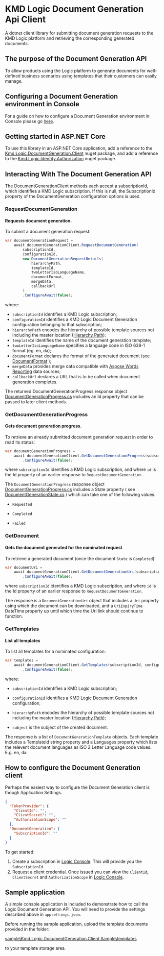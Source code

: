 ﻿# KMD Logic Document Generation Api Client

A dotnet client library for submitting document generation requests to the KMD Logic platform and retrieving the corresponding generated documents.

## The purpose of the Document Generation API

To allow products using the Logic platform to generate documents for well-defined business scenarios using templates that their customers can easily manage.

## Configuring a Document Generation environment in Console

For a guide on how to configure a Document Generation environment in Console please go [here](./docs/Configuration/Configuration.md).


## Getting started in ASP.NET Core

To use this library in an ASP.NET Core application, 
add a reference to the [Kmd.Logic.DocumentGeneration.Client](https://www.nuget.org/packages/Kmd.Logic.DocumentGeneration.Client) nuget package, 
and add a reference to the [Kmd.Logic.Identity.Authorization](https://www.nuget.org/packages/Kmd.Logic.Identity.Authorization) nuget package.

## Interacting With The Document Generation API

The DocumentGenerationClient methods each accept a subscriptionId, which identifies a KMD Logic subscription.  If this is null, the SubscriptionId property of the DocumentGeneration configuration options is used.

### RequestDocumentGeneration

#### Requests document generation.

To submit a document generation request:

```c#
var documentGenerationRequest =
    await documentGenerationClient.RequestDocumentGeneration(
        subscriptionId,
        configurationId,
        new DocumentGenerationRequestDetails(
            hierarchyPath,
            templateId,
            twoLetterIsoLanguageName,
            documentFormat,
            mergeData,
            callbackUrl
        )
        .ConfigureAwait(false);
```

where:

* `subscriptionId` identifies a KMD Logic subscription;
* `configurationId` identifies a KMD Logic Document Generation configuration belonging to that subscription;
* `hierarchyPath` encodes the hierarchy of possible template sources not including the master location ([Hierarchy Path](./docs/HierarchyPath.md));
* `templateId` identifies the name of the document generation template;
* `twoLetterIsoLanguageName` specifies a language code in ISO 639-1 format (eg. en, da);
* `documentFormat` declares the format of the generated document (see [DocumentFormat](./src/Kmd.Logic.DocumentGeneration.Client/Types/DocumentFormat.cs) );
* `mergeData` provides merge data compatible with [Aspose Words Reporting](https://apireference.aspose.com/net/words/aspose.words.reporting/) data sources;
* `callbackUrl` declares a URL that is to be called when document generation completes.

The returned DocumentGenerationProgress response object [DocumentGenerationProgress.cs](./src/Kmd.Logic.DocumentGeneration.Client/ServiceMessages/DocumentGenerationProgress.cs) includes an Id property that can be passed to later client methods.

### GetDocumentGenerationProgress

#### Gets document generation progress.

To retrieve an already submitted document generation request in order to read its status:

```c#
var documentGenerationProgress =
    await documentGenerationClient.GetDocumentGenerationProgress(subscriptionId, id)
        .ConfigureAwait(false);
```

where `subscriptionId` identifies a KMD Logic subscription,
and where `id` is the Id property of an earlier response to `RequestDocumentGeneration`. 

The `DocumentGenerationProgress` response object [DocumentGenerationProgress.cs](./src/Kmd.Logic.DocumentGeneration.Client/ServiceMessages/DocumentGenerationProgress.cs) includes a State property ( see [DocumentGenerationState.cs](./src/Kmd.Logic.DocumentGeneration.Client/Types/DocumentGenerationState.cs) ) which can take one of the following values:

* `Requested`

* `Completed`

* `Failed`


### GetDocument

#### Gets the document generated for the nominated request

To retrieve a generated document (once the document `State` is `Completed`):

```c#
var documentUri =
    await documentGenerationClient.GetDocumentGenerationUri(subscriptionId, id)
        .ConfigureAwait(false);
```

where `subscriptionId` identifies a KMD Logic subscription,
and where `id` is the Id property of an earlier response to `RequestDocumentGeneration`. 

The response is a `DocumentGenerationUri` object that includes a `Uri` property using which the document can be downloaded, and a `UriExpiryTime` DateTime property up until which time the Uri link should continue to function.

### GetTemplates

#### List all templates

To list all templates for a nominated configuration:

```c#
var templates =
    await documentGenerationClient.GetTemplates(subscriptionId, configurationId, hierarchyPath, subject)
        .ConfigureAwait(false);
```

where:

* `subscriptionId` identifies a KMD Logic subscription;

* `configurationId` identifies a KMD Logic Document Generation configuration;

* `hierarchyPath` encodes the hierarchy of possible template sources not including the master location ([Hierarchy Path](./docs/HierarchyPath.md));

* `subject` is the subject of the created document.

The response is a list of `DocumentGenerationTemplate` objects.  Each template includes a TemplateId string property and a Languages property which lists the relevent document languages as ISO 2 Letter Language code values.  E.g. en, da.


## How to configure the Document Generation client

Perhaps the easiest way to configure the Document Generation client is though Application Settings.

```json
{
  "TokenProvider": {
    "ClientId": "",
    "ClientSecret": "",
    "AuthorizationScope": ""
  },
  "DocumentGeneration": {
    "SubscriptionId": ""
  }
}
```

To get started:

1. Create a subscription in [Logic Console](https://console.kmdlogic.io). This will provide you the `SubscriptionId`.
2. Request a client credential. Once issued you can view the `ClientId`, `ClientSecret` and `AuthorizationScope` in [Logic Console](https://console.kmdlogic.io).

## Sample application

A simple console application is included to demonstrate how to call the Logic Document Generation API. You will need to provide the settings described above in `appsettings.json`.

Before running the sample application, upload the template documents provided in the folder:

[sample\Kmd.Logic.DocumentGeneration.Client.Sample\templates](sample\Kmd.Logic.DocumentGeneration.Client.Sample\templates\ "Sample Templates")

to your template storage area.
